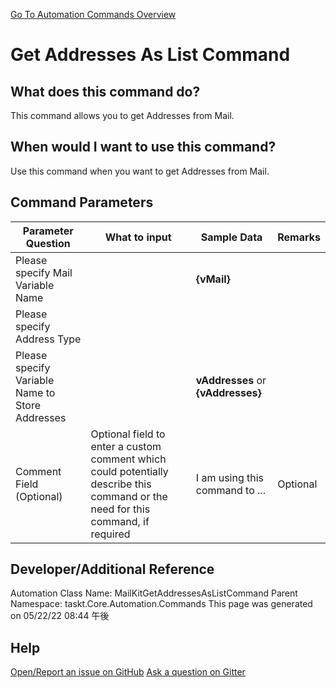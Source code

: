 <!--TITLE: Get Addresses As List Command -->
<!-- SUBTITLE: a command in the Mail Commands group. -->
[Go To Automation Commands Overview](/automation-commands.md)


# Get Addresses As List Command


## What does this command do?
This command allows you to get Addresses from Mail.


## When would I want to use this command?
Use this command when you want to get Addresses from Mail.


## Command Parameters
| Parameter Question   	| What to input  	|  Sample Data 	| Remarks  	|
| ---                    | ---               | ---           | ---       |
|Please specify Mail Variable Name||**{vMail}**||
|Please specify Address Type||||
|Please specify Variable Name to Store Addresses||**vAddresses** or **{vAddresses}**||
|Comment Field (Optional)|Optional field to enter a custom comment which could potentially describe this command or the need for this command, if required|I am using this command to ...|Optional|










## Developer/Additional Reference
Automation Class Name: MailKitGetAddressesAsListCommand
Parent Namespace: taskt.Core.Automation.Commands
This page was generated on 05/22/22 08:44 午後


## Help
[Open/Report an issue on GitHub](https://github.com/saucepleez/taskt/issues/new)
[Ask a question on Gitter](https://gitter.im/taskt-rpa/Lobby)
